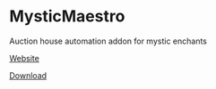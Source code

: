 # MysticMaestro
Auction house automation addon for mystic enchants

[Website](https://poli-and-bandit.github.io/MysticMaestro/#/)

[Download](https://github.com/poli-and-bandit/MysticMaestro/archive/refs/heads/main.zip)
